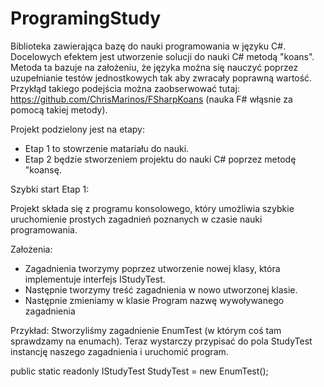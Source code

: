 ProgramingStudy
===============

Biblioteka zawierająca bazę do nauki programowania w języku C#. Docelowych efektem jest utworzenie solucji do nauki C# metodą 
"koans". Metoda ta bazuje na założeniu, że języka można się nauczyć poprzez uzupełnianie testów jednostkowych tak aby zwracały poprawną wartość. Przykłąd takiego podejścia można zaobserwować tutaj: https://github.com/ChrisMarinos/FSharpKoans (nauka F# włąsnie za pomocą takiej metody).

Projekt podzielony jest na etapy:

* Etap 1 to stowrzenie matariału do nauki.
* Etap 2 będzie stworzeniem projektu do nauki C# poprzez metodę "koansę.


Szybki start Etap 1:

Projekt składa się z programu konsolowego, który umożliwia szybkie uruchomienie prostych zagadnień poznanych w czasie nauki programowania.

Założenia:

- Zagadnienia tworzymy poprzez utworzenie nowej klasy, która implementuje interfejs IStudyTest. 
- Następnie tworzymy treść zagadnienia w nowo utworzonej klasie.
- Następnie zmieniamy w klasie Program nazwę wywoływanego zagadnienia 

Przykład:
Stworzyliśmy zagadnienie EnumTest (w którym coś tam sprawdzamy na enumach). Teraz wystarczy przypisać do pola StudyTest instancję naszego zagadnienia i uruchomić program.

public static readonly IStudyTest StudyTest = new EnumTest();






